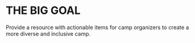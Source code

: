 # THE BIG GOAL

Provide a resource with actionable items for camp organizers to create a more diverse and inclusive camp.  
